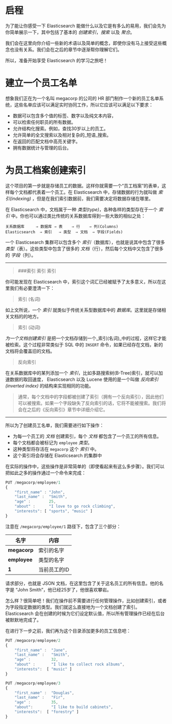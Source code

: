 # 启程

为了能让你感受一下 Elasticsearch 能做什么以及它是有多么的易用，我们会先为你简单展示一下，其中包括了基本的 _创建索引_，_搜索_ 以及 _聚合_。

我们会在这里向你介绍一些新的术语以及简单的概念，即使你没有马上接受这些概念也没有关系。我们会在之后的章节中逐渐帮你理解它们。

所以，准备开始享受 Elasticsearch 的学习之旅吧！

# 建立一个员工名单

想象我们正在为一个名叫 megacorp 的公司的 HR 部门制作一个新的员工名单系统，这些名单应该可以满足实时协同工作，所以它应该可以满足以下要求：

* 数据可以包含多个值的标签、数字以及纯文本内容，
* 可以检索任何职员的所有数据。
* 允许结构化搜索。例如，查找30岁以上的员工。
* 允许简单的全文搜索以及相对复杂的_短语_搜索。
* 在返回的匹配文档中高亮关键字。
* 拥有数据统计与管理的后台。

# 为员工档案创建索引

这个项目的第一步就是存储员工的数据。这样你就需要一个“员工档案”的表单，这样每个文档都代表着一个员工。在 Elasticsearch 中，存储数据的行为就叫做 _索引(indexing)_ ，但是在我们索引数据前，我们需要决定将数据存储在哪里。

在 Elasticsearch 中，文档属于一种 _类型(type)_，各种各样的类型存在于一个 _索引_ 中。你也可以通过类比传统的关系数据库得到一些大致的相似之处：

    关系数据库     ⇒ 数据库 ⇒ 表    ⇒ 行    ⇒ 列(Columns)
    Elasticsearch  ⇒ 索引   ⇒ 类型  ⇒ 文档  ⇒ 字段(Fields)

一个 Elasticsearch 集群可以包含多个 _索引_（数据库），也就是说其中包含了很多 _类型_（表）。这些类型中包含了很多的 _文档_（行），然后每个文档中又包含了很多的 _字段_（列）。

***
>###索引 索引 索引

你可能发现在 Elasticsearch 中，索引这个词汇已经被赋予了太多意义，所以在这里我们有必要澄清一下：

> 索引 (名词)

如上文所说，一个 _索引_ 就类似于传统关系型数据库中的 _数据库_。这里就是存储相关文档的的地方。

> 索引 (动词)

_为一个文档创建索引_ 是把一个文档存储到一个_索引(名词)_中的过程，这样它才能被检索。这个过程非常类似于 SQL 中的 `INSERT` 命令，如果已经存在文档，新的文档将会覆盖旧的文档。


> 反向索引

在关系数据库中的某列添加一个 _索引_，比如多路搜索树(B-Tree)索引，就可以加速数据的取回速度， Elasticsearch 以及 Lucene 使用的是一个叫做 _反向索引(inverted index)_ 的结构来实现相同的功能。

>通常，每个文档中的字段都被创建了索引（拥有一个反向索引），因此他们可以被搜索。如果一个字段缺失了反向索引的话，它将不能被搜索。我们将会在之后的《反向索引》章节中详细介绍它。

***


所以为了创建员工名单，我们需要进行如下操作：

*  为每一个员工的 _文档_ 创建索引，每个 _文档_ 都包含了一个员工的所有信息。
*  每个文档都会被标记为 `employee` _类型_。
*  这种类型将存活在 `megacorp` 这个 _索引_ 中。
*  这个索引将会存储在 Elasticsearch 的集群中

在实际的操作中，这些操作是非常简单的（即使看起来有这么多步骤）。我们可以把如此之多的操作通过一个命令来完成：

```js
PUT /megacorp/employee/1
{
    "first_name" : "John",
    "last_name" :  "Smith",
    "age" :        25,
    "about" :      "I love to go rock climbing",
    "interests": [ "sports", "music" ]
}
```

注意在 `/megacorp/employee/1` 路径下，包含了三个部分：

| 名字 | 内容 |
| -- | -- |
| **megacorp** | 索引的名字 |
| **employee** | 类型的名字 |
| **1** | 当前员工的ID |

请求部分，也就是 JSON 文档，在这里包含了关于这名员工的所有信息。他的名字是 “John Smith”，他已经25岁了，他很喜欢攀岩。

怎么样？很简单吧！我们在操作前不需要进行任何管理操作，比如创建索引，或者为字段指定数据的类型。我们就这么直接地为一个文档创建了索引。Elasticsearch 会在创建的时候为它们设定默认值，所以所有管理操作已经在后台被默默地完成了。

在进行下一步之前，我们再为这个目录添加更多的员工信息吧：

```js
PUT /megacorp/employee/2
{
    "first_name" :  "Jane",
    "last_name" :   "Smith",
    "age" :         32,
    "about" :       "I like to collect rock albums",
    "interests":  [ "music" ]
}

PUT /megacorp/employee/3
{
    "first_name" :  "Douglas",
    "last_name" :   "Fir",
    "age" :         35,
    "about":        "I like to build cabinets",
    "interests":  [ "forestry" ]
}
```




